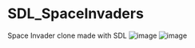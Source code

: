 # SDL_SpaceInvaders

Space Invader clone made with SDL
![image](https://github.com/OhMeeky/SDL_SpaceInvaders/assets/67072918/35827f65-595f-4fb9-8350-1a4e6c7d4200)
![image](https://github.com/OhMeeky/SDL_SpaceInvaders/assets/67072918/1e501026-ae1f-4c41-8021-02d18bd664b1)
